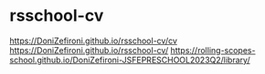 # rsschool-cv
https://DoniZefironi.github.io/rsschool-cv/cv  
https://DoniZefironi.github.io/rsschool-cv/
https://rolling-scopes-school.github.io/DoniZefironi-JSFEPRESCHOOL2023Q2/library/
